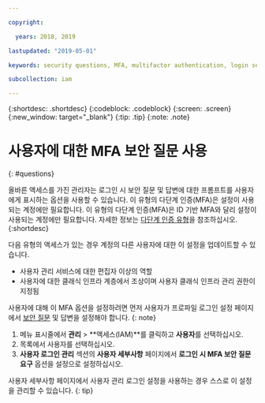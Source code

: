 ```yaml
---

copyright:

  years: 2018, 2019

lastupdated: "2019-05-01"

keywords: security questions, MFA, multifactor authentication, login security

subcollection: iam

---
```


{:shortdesc: .shortdesc}
{:codeblock: .codeblock}
{:screen: .screen}
{:new_window: target="_blank"}
{:tip: .tip}
{:note: .note}

# 사용자에 대한 MFA 보안 질문 사용
{: #questions}

올바른 액세스를 가진 관리자는 로그인 시 보안 질문 및 답변에 대한 프롬프트를 사용자에게 표시하는 옵션을 사용할 수 있습니다. 이 유형의 다단계 인증(MFA)은 설정이 사용되는 계정에만 필요합니다. 이 유형의 다단계 인증(MFA)은 ID 기반 MFA와 달리 설정이 사용되는 계정에만 필요합니다. 자세한 정보는 [다단계 인증 유형](/docs/iam?topic=iam-types#types)을 참조하십시오.
{:shortdesc}

다음 유형의 액세스가 있는 경우 계정의 다른 사용자에 대한 이 설정을 업데이트할 수 있습니다.

* 사용자 관리 서비스에 대한 편집자 이상의 역할
* 사용자에 대한 클래식 인프라 계층에서 조상이며 사용자 클래식 인프라 관리 권한이 지정됨


사용자에 대해 이 MFA 옵션을 설정하려면 먼저 사용자가 프로파일 로그인 설정 페이지에서 [보안 질문](/docs/account?topic=account-login-settings#security-questions) 및 답변을 설정해야 합니다.
{: note}

1. 메뉴 표시줄에서 **관리** &gt; **액세스(IAM)**를 클릭하고 **사용자**를 선택하십시오.
2. 목록에서 사용자를 선택하십시오.
3. **사용자 로그인 관리** 섹션의 **사용자 세부사항** 페이지에서 **로그인 시 MFA 보안 질문 요구** 옵션을 설정으로 설정하십시오.

사용자 세부사항 페이지에서 사용자 관리 로그인 설정을 사용하는 경우 스스로 이 설정을 관리할 수 있습니다.
{: tip}

